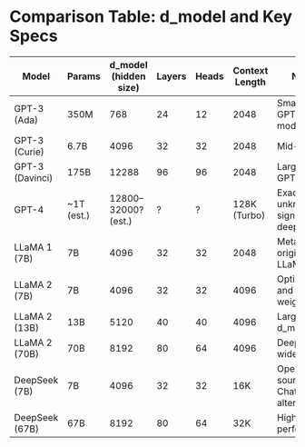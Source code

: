 # Comparison Table: d_model and Key Specs

| Model           | Params     | d_model (hidden size) | Layers | Heads | Context Length | Notes                                     |
| --------------- | ---------- | --------------------- | ------ | ----- | -------------- | ----------------------------------------- |
| GPT-3 (Ada)     | 350M       | 768                   | 24     | 12    | 2048           | Smallest GPT-3 model                      |
| GPT-3 (Curie)   | 6.7B       | 4096                  | 32     | 32    | 2048           | Mid-size                                  |
| GPT-3 (Davinci) | 175B       | 12288                 | 96     | 96    | 2048           | Largest GPT-3                             |
| GPT-4           | ~1T (est.) | 12800–32000? (est.)   | ?      | ?     | 128K (Turbo)   | Exact specs unknown; significantly deeper |
| LLaMA 1 (7B)    | 7B         | 4096                  | 32     | 32    | 2048           | Meta's original LLaMA                     |
| LLaMA 2 (7B)    | 7B         | 4096                  | 32     | 32    | 4096           | Optimized and open weights                |
| LLaMA 2 (13B)   | 13B        | 5120                  | 40     | 40    | 4096           | Larger d_model                            |
| LLaMA 2 (70B)   | 70B        | 8192                  | 80     | 64    | 4096           | Deeper and wider                          |
| DeepSeek (7B)   | 7B         | 4096                  | 32     | 32    | 16K            | Open-source ChatGPT alternative           |
| DeepSeek (67B)  | 67B        | 8192                  | 80     | 64    | 32K            | High performance                          |
